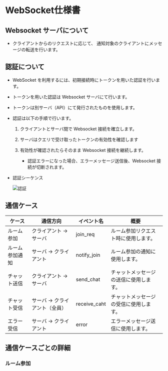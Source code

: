 # WebSocket仕様書

## Websocket サーバについて

- クライアントからのリクエストに応じて、
  通知対象のクライアントにメッセージの転送を行います。

## 認証について

- WebSocket を利用するには、初期接続時にトークンを用いた認証を行います。
- トークンを用いた認証は Websocket サーバにて行います。
- トークンは別サーバ（API）にて発行されたものを使用します。
- 認証は以下の手順で行います。

  1. クライアントとサーバ間で Websocket 接続を確立します。
  2. サーバはクエリで受け取ったトークンの有効性を確認します
  3. 有効性が確認されたらそのまま Websocket 接続を継続します。

     - 認証エラーになった場合、エラーメッセージ送信後、Websocket 接続が切断されます。

- 認証シーケンス

  ![認証](https://github.com/taniwhy/mochi-match-rest/blob/doc/out/websocket/%E8%AA%8D%E8%A8%BC/%E8%AA%8D%E8%A8%BC.png?raw=true)

## 通信ケース

| ケース         | 通信方向                       | イベント名   | 概要                                   |
| -------------- | ------------------------------ | ------------ | -------------------------------------- |
| ルーム参加     | クライアント -> サーバ         | join_req     | ルーム参加リクエスト時に使用します。   |
| ルーム参加通知 | サーバ -> クライアント         | notify_join  | ルーム参加の通知に使用します。         |
| チャット送信   | クライアント -> サーバ         | send_chat    | チャットメッセージの送信に使用します。 |
| チャット受信   | サーバ -> クライアント（全員） | receive_caht | チャットメッセージの受信に使用します。 |
| エラー受信     | サーバ -> クライアント         | error        | エラーメッセージ送信に使用します。     |

## 通信ケースごとの詳細

### ルーム参加
